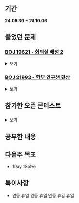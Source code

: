 ## 기간
**24.09.30 ~ 24.10.06**

## 풀었던 문제

### [BOJ 19621 - 회의실 배정 2](https://www.acmicpc.net/problem/19621)
<details>
<summary>보기</summary> 

- 정보
    - Tier: Silver2
    - Tag: dynamic_programming, bruteforce

- 타임라인
    - Problem Open: 09/30 10:30
    - Tag Open: 09/30 10:30
    - Solve: 09/30 11:30

- 풀이
    - DP 연습하려고 DP로 풀이
    - K번째 회의가 K-1번째 회의와 K+1번째 회의랑만 겹친다는 것을 이용한다.
    - memo[i]: i번째 회의까지 보았을 때 제일 많이 들어가는 인원 수의 총합
    - memo[i] = max(memo[i - 1], memo[i - 2] + meetingPeople[i]);

- 회고
    - 문제와 조건을 잘 읽자.. (임의의 회의 K(1≤ K ≤ N)는 회의 K − 1과 회의 K + 1과는 회의 시간이 겹치고 다른 회의들과는 회의 시간이 겹치지 않는다. <- 이 조건 안읽어서 40분동안 삽질 겁나 하다가 깨달음)
    - 근데 겹치는 조건이 저렇게 있으면 시작시간, 끝나는 시간 왜 적어놓은거임..? 훼이크인가?? (실제로 풀이에 아무 쓸모가 없음;;)

</details>

### [BOJ 21992 - 학부 연구생 민상](https://www.acmicpc.net/problem/21922)
<details>
<summary>보기</summary> 

- 정보
    - Tier: Gold5
    - Tag: implementation

- 타임라인
    - Problem Open: 10/01 18:10
    - Tag Open: --/-- --:--
    - Solve: 10/01 19:10

- 풀이
    - 단순한 구현문제
    - 설계시 이상 없는지 체크 확실하게 하면 간단하게 풀 수 있음.

- 회고
    - enum 공부
    - 너무 피곤하다

</details>

## 참가한 오픈 콘테스트

### []()
<details>
<summary>보기</summary>

| 문제 | A | B | C | D | E | F | G | H | I | J | K |
|---|---|---|---|---|---|---|---|---|---|---|---|
|결과| - | - | - | - | - | - | - | - | - | - | - | - |

- ?번:
    - 문제 정보와 풀이 및 회고 

- 회고
    - 노트

</details>

## 공부한 내용

## 다음주 목표
- 1Day 1Solve

## 특이사항
- 연등 휴일 연등 휴일 연등 휴일 휴일
